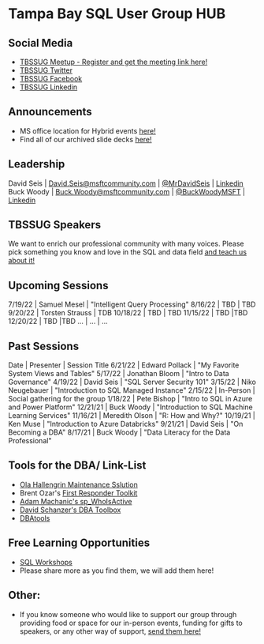 # Tampa Bay SQL User Group HUB

## Social Media

- [TBSSUG Meetup - Register and get the meeting link here!](https://www.meetup.com/Tampa-SQL-User-Groups/) 
- [TBSSUG Twitter](https://twitter.com/TBSSUG) 
- [TBSSUG Facebook](https://www.facebook.com/tbssug)
- [TBSSUG Linkedin](https://www.linkedin.com/groups/1893703/)  

## Announcements
- MS office location for Hybrid events [here!](https://www.microsoft.com/en-us/about/officelocator?Location=33609)
- Find all of our archived slide decks [here!](https://msftcommunity-my.sharepoint.com/:f:/p/david_seis/EnBw0_6Sh2RApcrmteQEkmwB9CC8GNXCR-CIIxRbdjP3QA?e=SEHNyp)

## Leadership

David Seis | David.Seis@msftcommunity.com | [@MrDavidSeis](https://twitter.com/MrDavidSeis) | [Linkedin](https://www.linkedin.com/in/davidseis/) 
Buck Woody | Buck.Woody@msftcommunity.com | [@BuckWoodyMSFT](https://twitter.com/BuckWoodyMSFT) | [Linkedin](https://www.linkedin.com/in/buckwoody/) 

## TBSSUG Speakers

We want to enrich our professional community with many voices. Please pick something you know and love in the SQL and data field [and teach us about it!](https://forms.office.com/r/6PjaybWnNn)

## Upcoming Sessions
7/19/22 | Samuel Mesel | "Intelligent Query Processing"
8/16/22 | TBD | TBD
9/20/22 | Torsten Strauss | TDB
10/18/22 | TBD | TBD
11/15/22 | TBD |TBD
12/20/22 | TBD |TBD
... | ... | ...

## Past Sessions
Date | Presenter | Session Title
6/21/22 | Edward Pollack | "My Favorite System Views and Tables"
5/17/22 | Jonathan Bloom | "Intro to Data Governance"
4/19/22 | David Seis | "SQL Server Security 101"
3/15/22 | Niko Neugebauer | "Introduction to SQL Managed Instance"
2/15/22 | In-Person | Social gathering for the group
1/18/22 | Pete Bishop | "Intro to SQL in Azure and Power Platform"
12/21/21 | Buck Woody | "Introduction to SQL Machine Learning Services"
11/16/21 | Meredith Olson | "R: How and Why?"
10/19/21 | Ken Muse | "Introduction to Azure Databricks"
9/21/21 | David Seis | "On Becoming a DBA"
8/17/21 | Buck Woody | "Data Literacy for the Data Professional"

## Tools for the DBA/  Link-List

- [Ola Hallengrin Maintenance Sslution](https://ola.hallengren.com/)
- Brent Ozar's [First Responder Toolkit](https://github.com/BrentOzarULTD/SQL-Server-First-Responder-Kit)
- [Adam Machanic's sp_WhoIsActive](https://github.com/amachanic/sp_whoisactive)
- [David Schanzer's DBA Toolbox](https://github.com/DavidSchanzer/Sql-Server-DBA-Toolbox)
- [DBAtools](https://dbatools.io/)

## Free Learning Opportunities

- [SQL Workshops](https://microsoft.github.io/sqlworkshops/)
- Please share more as you find them, we will add them here!


## Other:

- If you know someone who would like to support our group through providing food or space for our in-person events, funding for gifts to speakers, or any other way of support, [send them here!](https://forms.office.com/r/isZ2nfTcva)
